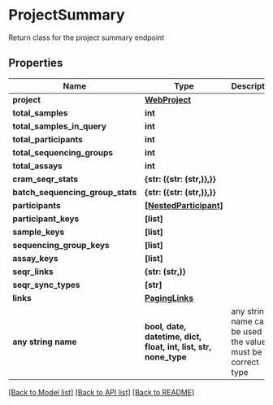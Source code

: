 # ProjectSummary

Return class for the project summary endpoint

## Properties
Name | Type | Description | Notes
------------ | ------------- | ------------- | -------------
**project** | [**WebProject**](WebProject.md) |  | 
**total_samples** | **int** |  | 
**total_samples_in_query** | **int** |  | 
**total_participants** | **int** |  | 
**total_sequencing_groups** | **int** |  | 
**total_assays** | **int** |  | 
**cram_seqr_stats** | **{str: ({str: (str,)},)}** |  | 
**batch_sequencing_group_stats** | **{str: ({str: (str,)},)}** |  | 
**participants** | [**[NestedParticipant]**](NestedParticipant.md) |  | 
**participant_keys** | **[list]** |  | 
**sample_keys** | **[list]** |  | 
**sequencing_group_keys** | **[list]** |  | 
**assay_keys** | **[list]** |  | 
**seqr_links** | **{str: (str,)}** |  | 
**seqr_sync_types** | **[str]** |  | 
**links** | [**PagingLinks**](PagingLinks.md) |  | [optional] 
**any string name** | **bool, date, datetime, dict, float, int, list, str, none_type** | any string name can be used but the value must be the correct type | [optional]

[[Back to Model list]](../README.md#documentation-for-models) [[Back to API list]](../README.md#documentation-for-api-endpoints) [[Back to README]](../README.md)


